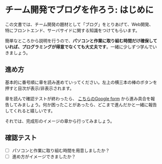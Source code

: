 # チーム開発でブログを作ろう: はじめに

この文書では、チーム開発の題材として「ブログ」をとりあげて、Web開発、特にフロントエンド、サーバサイドに関する知識をつけてもらいます。

簡単なところから説明を行うので、**パソコンと作業に取り組む時間だけ確保していれば、プログラミングが得意でなくても大丈夫です**。一緒に少しずつ学んでいきましょう。

## 進め方

基本的に番号順に章を読み進めていってください。左上の横三本の棒のボタンを押すと目次が表示/非表示されます。

章を読んで確認テストが終わったら、 [こちらのGoogle form](https://forms.gle/6FTcE85Evt6VgttZA) から進み具合を報告してみましょう。何か困ったことがあったら、どこまで進んだかと一緒に報告してくれると嬉しいです。

それでは、完成形のイメージの章から行ってみましょう。

## 確認テスト
- [ ] パソコンと作業に取り組む時間を用意しましたか？
- [ ] 進め方がイメージできましたか？